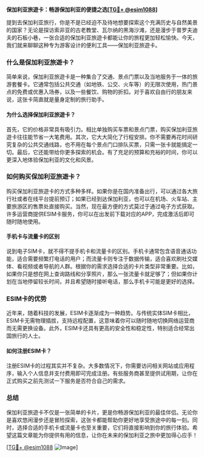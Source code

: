 **保加利亚旅遊卡：畅游保加利亚的便捷之选[[TG💪+ @esim1088](https://t.me/s/esim1088)]**

提到去保加利亚旅行，你是不是已经迫不及待地想要探索这个充满历史与自然美景的国家？无论是探访索非亚的古老教堂、瓦尔纳的黑海沙滩，还是漫步于普罗夫迪夫的石板小巷，一张合适的保加利亚旅遊卡都能让你的旅程更加轻松愉快。今天，我们就来聊聊这种专为游客设计的便利工具——保加利亚旅遊卡。

### 什么是保加利亚旅遊卡？

简单来说，保加利亚旅遊卡是一种集合了交通、景点门票以及当地服务于一体的旅游套餐卡。它通常包括公共交通（如地铁、公交、火车等）的无限次使用，热门景点的免费或优惠入场券，以及一些餐饮、购物的折扣。对于喜欢自由行的朋友来说，这张卡简直就是量身定制的旅行助手。

#### 为什么选择保加利亚旅遊卡？

首先，它的价格非常具有吸引力。相比单独购买车票和景点门票，购买保加利亚旅遊卡往往能节省一大笔费用。其次，它大大简化了行程安排。你不需要再花时间研究复杂的公共交通线路，也不用在每个景点门口排队买票，只需一张卡就能搞定一切。最后，它还能带给你更多探索的机会。有了充足的预算和充裕的时间，你可以更深入地体验保加利亚的文化和风景。

### 如何购买保加利亚旅遊卡？

购买保加利亚旅遊卡的方式多种多样。如果你是在国内准备出行，可以通过各大旅行社或者在线平台提前预订；如果已经到达保加利亚，也可以在机场、火车站、主要旅游区的售票处直接购买。当然，现在最方便的方式莫过于通过电子方式获取。许多运营商提供ESIM卡服务，你可以在出发前下载对应的APP，完成激活后即可随时随地使用。

#### 手机卡与流量卡的区别

说到电子SIM卡，就不得不提手机卡和流量卡的区别。手机卡通常包含语音通话功能，适合需要频繁打电话的用户；而流量卡则专注于数据传输，适合喜欢刷社交媒体、看视频或者导航的人群。根据你的需求选择合适的卡片类型非常重要。比如，如果你只是想在网上查询路线和分享照片，那么一张流量卡就足够了；但如果你计划在当地停留较长时间，并且希望随时接听电话，那么手机卡可能是更好的选择。

### ESIM卡的优势

近年来，随着科技的发展，ESIM卡逐渐成为一种趋势。与传统实体SIM卡相比，ESIM卡无需物理插拔，支持远程配置，这意味着你可以随时随地切换网络运营商而无需更换设备。此外，ESIM卡还具有更高的安全性和稳定性，特别适合经常出国旅行的人士。

#### 如何注册ESIM卡？

注册ESIM卡的过程其实并不复杂。大多数情况下，你需要访问相关网站或应用程序，输入个人信息并支付费用即可完成注册。有些服务商甚至提供试用期，让你在正式购买之前先测试一下服务是否符合自己的需求。

### 总结

保加利亚旅遊卡不仅是一张简单的卡片，更是你畅游保加利亚的最佳伴侣。无论你是喜欢悠闲漫步还是冒险探索，这张卡都能帮助你更好地享受旅途中的每一刻。同时，选择合适的手机卡或流量卡也至关重要，它们将直接影响到你的旅行体验。希望这篇文章能为你提供有用的信息，让你在未来的保加利亚之旅中更加得心应手！

[[TG💪+ @esim1088](https://t.me/s/esim1088) ![Image](https://i.postimg.cc/4NQfJmqS/Snipaste-2025-05-13-00-14-12.png)]